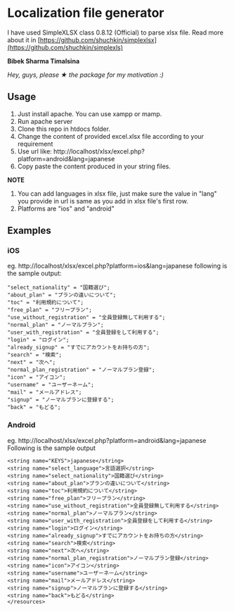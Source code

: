 # Localization file generator
I have used SimpleXLSX class 0.8.12 (Official) to parse xlsx file.
Read more about it in [https://github.com/shuchkin/simplexlsx](https://github.com/shuchkin/simplexls)  

**Bibek Sharma Timalsina**

*Hey, guys, please ★ the package for my motivation :)* 

## Usage
1. Just install apache. You can use xampp or mamp.
2. Run apache server
3. Clone this repo in htdocs folder.
4. Change the content of provided excel.xlsx file according to your requirement
5. Use url like: http://localhost/xlsx/excel.php?platform=android&lang=japanese
6. Copy paste the content produced in your string files.

**NOTE**
1. You can add languages in xlsx file, just make sure the value in "lang" you provide in url is same as you add in xlsx file's first row.
2. Platforms are "ios" and "android"

## Examples
### iOS
eg. http://localhost/xlsx/excel.php?platform=ios&lang=japanese
following is the sample output:
```"select_language" = "言語選択";
"select_nationality" = "国籍選び";
"about_plan" = "プランの違いについて";
"toc" = "利用規約について";
"free_plan" = "フリープラン";
"use_without_registration" = "全員登録無して利用する";
"normal_plan" = "ノーマルプラン";
"user_with_registration" = "全員登録をして利用する";
"login" = "ログイン";
"already_signup" = "すでにアカウントをお持ちの方";
"search" = "検索";
"next" = "次へ";
"normal_plan_registration" = "ノーマルプラン登録";
"icon" = "アイコン";
"username" = "ユーザーネーム";
"mail" = "メールアドレス";
"signup" = "ノーマルプランに登録する";
"back" = "もどる";
```
### Android
eg. http://localhost/xlsx/excel.php?platform=android&lang=japanese
Following is the sample output
```<resources>
<string name="KEYS">japanese</string>
<string name="select_language">言語選択</string>
<string name="select_nationality">国籍選び</string>
<string name="about_plan">プランの違いについて</string>
<string name="toc">利用規約について</string>
<string name="free_plan">フリープラン</string>
<string name="use_without_registration">全員登録無して利用する</string>
<string name="normal_plan">ノーマルプラン</string>
<string name="user_with_registration">全員登録をして利用する</string>
<string name="login">ログイン</string>
<string name="already_signup">すでにアカウントをお持ちの方</string>
<string name="search">検索</string>
<string name="next">次へ</string>
<string name="normal_plan_registration">ノーマルプラン登録</string>
<string name="icon">アイコン</string>
<string name="username">ユーザーネーム</string>
<string name="mail">メールアドレス</string>
<string name="signup">ノーマルプランに登録する</string>
<string name="back">もどる</string>
</resources>
```
